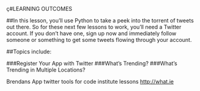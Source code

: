 ç#LEARNING OUTCOMES

##In this lesson, you’ll use Python to take a peek into the torrent of tweets out there. So for these next few lessons to work, you’ll need a Twitter account. If you don’t have one, sign up now and immediately follow someone or something to get some tweets flowing through your account.

##Topics include:

###Register Your App with Twitter
###What’s Trending?
###What’s Trending in Multiple Locations?

Brendans App
twitter tools for code institute lessons
http://what.ie
